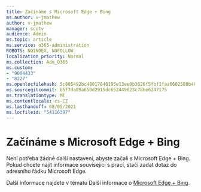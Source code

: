 ```yaml
---
title: Začínáme s Microsoft Edge + Bing
ms.author: v-jmathew
author: v-jmathew
manager: scotv
audience: Admin
ms.topic: article
ms.service: o365-administration
ROBOTS: NOINDEX, NOFOLLOW
localization_priority: Normal
ms.collection: Adm_O365
ms.custom:
- "9004433"
- "8227"
ms.openlocfilehash: 5c885492bc48017846195e13ee0b3626f5fbf1faa6602580b487141a6d21df9d
ms.sourcegitcommit: b5f7da89a650d2915dc652449623c78be6247175
ms.translationtype: MT
ms.contentlocale: cs-CZ
ms.lasthandoff: 08/05/2021
ms.locfileid: "54116397"
---
```

# <a name="get-started-with-microsoft-edge--bing"></a>Začínáme s Microsoft Edge + Bing

Není potřeba žádné další nastavení, abyste začali s Microsoft Edge + Bing. Pokud chcete najít informace související s prací, stačí zadat dotaz do adresního řádku Microsoft Edge.

Další informace najdete v tématu Další informace o [Microsoft Edge + Bing](https://go.microsoft.com/fwlink/?linkid=2152963).
